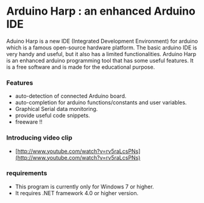 # Arduino Harp : an enhanced Arduino IDE

  Aduino Harp is a new IDE (Integrated Development Environment) for arduino which is a famous open-source hardware platform.
The basic arduino IDE is very handy and useful, but it also has a limited functionalities.
Arduino Harp is an enhanced arduino programming tool  that has some useful features.
It is a free software and is made for the educational purpose.

### Features
 * auto-detection of connected Arduino board.
 * auto-completion for arduino functions/constants and user variables.
 * Graphical Serial data monitoring.
 * provide useful code snippets.
 * freeware !!
 
### Introducing video clip
- [http://www.youtube.com/watch?v=rv5raLcsPNs](http://www.youtube.com/watch?v=rv5raLcsPNs)

### requirements
* This program is currently only for Windows 7 or higher.
* It requires .NET framework 4.0 or higher version.
